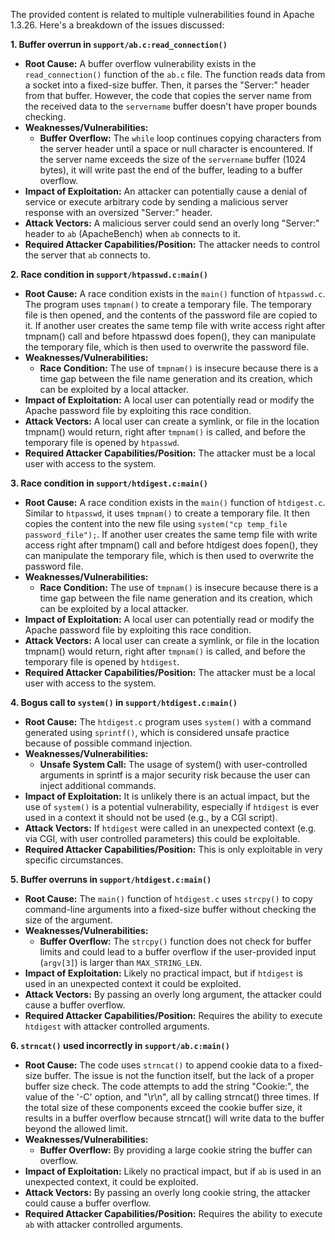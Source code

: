 The provided content is related to multiple vulnerabilities found in Apache 1.3.26. Here's a breakdown of the issues discussed:

**1. Buffer overrun in `support/ab.c:read_connection()`**

*   **Root Cause:** A buffer overflow vulnerability exists in the `read_connection()` function of the `ab.c` file. The function reads data from a socket into a fixed-size buffer. Then, it parses the "Server:" header from that buffer. However, the code that copies the server name from the received data to the `servername` buffer doesn't have proper bounds checking.
*   **Weaknesses/Vulnerabilities:**
    *   **Buffer Overflow:** The `while` loop continues copying characters from the server header until a space or null character is encountered. If the server name exceeds the size of the `servername` buffer (1024 bytes), it will write past the end of the buffer, leading to a buffer overflow.
*   **Impact of Exploitation:** An attacker can potentially cause a denial of service or execute arbitrary code by sending a malicious server response with an oversized "Server:" header.
*   **Attack Vectors:** A malicious server could send an overly long "Server:" header to `ab` (ApacheBench) when `ab` connects to it.
*   **Required Attacker Capabilities/Position:** The attacker needs to control the server that `ab` connects to.

**2. Race condition in `support/htpasswd.c:main()`**

*   **Root Cause:** A race condition exists in the `main()` function of `htpasswd.c`. The program uses `tmpnam()` to create a temporary file. The temporary file is then opened, and the contents of the password file are copied to it. If another user creates the same temp file with write access right after tmpnam() call and before htpasswd does fopen(), they can manipulate the temporary file, which is then used to overwrite the password file.
*   **Weaknesses/Vulnerabilities:**
    *   **Race Condition:** The use of `tmpnam()` is insecure because there is a time gap between the file name generation and its creation, which can be exploited by a local attacker.
*   **Impact of Exploitation:** A local user can potentially read or modify the Apache password file by exploiting this race condition.
*   **Attack Vectors:** A local user can create a symlink, or file in the location tmpnam() would return, right after `tmpnam()` is called, and before the temporary file is opened by `htpasswd`.
*  **Required Attacker Capabilities/Position:** The attacker must be a local user with access to the system.

**3. Race condition in `support/htdigest.c:main()`**

*   **Root Cause:** A race condition exists in the `main()` function of `htdigest.c`. Similar to `htpasswd`, it uses `tmpnam()` to create a temporary file. It then copies the content into the new file using `system("cp temp_file password_file");`. If another user creates the same temp file with write access right after tmpnam() call and before htdigest does fopen(), they can manipulate the temporary file, which is then used to overwrite the password file.
*   **Weaknesses/Vulnerabilities:**
    *   **Race Condition:** The use of `tmpnam()` is insecure because there is a time gap between the file name generation and its creation, which can be exploited by a local attacker.
*   **Impact of Exploitation:** A local user can potentially read or modify the Apache password file by exploiting this race condition.
*   **Attack Vectors:** A local user can create a symlink, or file in the location tmpnam() would return, right after `tmpnam()` is called, and before the temporary file is opened by `htdigest`.
*   **Required Attacker Capabilities/Position:** The attacker must be a local user with access to the system.

**4. Bogus call to `system()` in `support/htdigest.c:main()`**

*   **Root Cause:** The `htdigest.c` program uses `system()` with a command generated using `sprintf()`,  which is considered unsafe practice because of possible command injection.
*   **Weaknesses/Vulnerabilities:**
    *   **Unsafe System Call:**  The usage of system() with user-controlled arguments in sprintf is a major security risk because the user can inject additional commands.
*   **Impact of Exploitation:** It is unlikely there is an actual impact, but the use of `system()` is a potential vulnerability, especially if `htdigest` is ever used in a context it should not be used (e.g., by a CGI script).
*   **Attack Vectors:** If `htdigest` were called in an unexpected context (e.g. via CGI, with user controlled parameters) this could be exploitable.
*   **Required Attacker Capabilities/Position:** This is only exploitable in very specific circumstances.

**5. Buffer overruns in `support/htdigest.c:main()`**

*   **Root Cause:** The `main()` function of `htdigest.c` uses `strcpy()` to copy command-line arguments into a fixed-size buffer without checking the size of the argument.
*   **Weaknesses/Vulnerabilities:**
    *   **Buffer Overflow:** The `strcpy()` function does not check for buffer limits and could lead to a buffer overflow if the user-provided input (`argv[3]`) is larger than `MAX_STRING_LEN`.
*   **Impact of Exploitation:**  Likely no practical impact, but if `htdigest` is used in an unexpected context it could be exploited.
*   **Attack Vectors:**  By passing an overly long argument, the attacker could cause a buffer overflow.
*   **Required Attacker Capabilities/Position:** Requires the ability to execute `htdigest` with attacker controlled arguments.

**6. `strncat()` used incorrectly in `support/ab.c:main()`**

*   **Root Cause:** The code uses `strncat()` to append cookie data to a fixed-size buffer. The issue is not the function itself, but the lack of a proper buffer size check. The code attempts to add the string "Cookie:", the value of the '-C' option, and "\r\n", all by calling strncat() three times. If the total size of these components exceed the cookie buffer size, it results in a buffer overflow because strncat() will write data to the buffer beyond the allowed limit.
*   **Weaknesses/Vulnerabilities:**
    *   **Buffer Overflow:** By providing a large cookie string the buffer can overflow.
*   **Impact of Exploitation:**  Likely no practical impact, but if `ab` is used in an unexpected context, it could be exploited.
*   **Attack Vectors:**  By passing an overly long cookie string, the attacker could cause a buffer overflow.
*   **Required Attacker Capabilities/Position:** Requires the ability to execute `ab` with attacker controlled arguments.